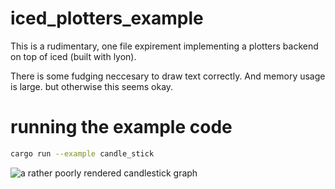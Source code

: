 # iced_plotters_example

This is a rudimentary, one file expirement implementing a plotters backend on top of iced (built with lyon).

There is some fudging neccesary to draw text correctly. And memory usage is large. but otherwise this seems okay.

# running the example code

```bash
cargo run --example candle_stick
```

![a rather poorly rendered candlestick graph](https://github.com/mobile-bungalow/iced_plotters_was_a_mistake/blob/master/media/stnk_3.png?raw=true)
